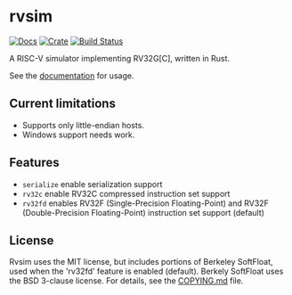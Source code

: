 # rvsim

[![Docs](https://docs.rs/rvsim/badge.svg)](https://docs.rs/rvsim)
[![Crate](https://img.shields.io/crates/v/rvsim.svg)](https://crates.io/crates/rvsim)
[![Build Status](https://travis-ci.org/stephank/rvsim.svg?branch=master)](https://travis-ci.org/stephank/rvsim)

A RISC-V simulator implementing RV32G[C], written in Rust.

See the [documentation] for usage.

 [documentation]: https://docs.rs/rvsim

## Current limitations

 - Supports only little-endian hosts.
 - Windows support needs work.

## Features

- `serialize` enable serialization support
- `rv32c` enable RV32C compressed instruction set support
- `rv32fd` enables RV32F (Single-Precision Floating-Point) and RV32F (Double-Precision Floating-Point) instruction set support (default)

## License

Rvsim uses the MIT license, but includes portions of Berkeley SoftFloat, used
when the 'rv32fd' feature is enabled (default). Berkely SoftFloat uses the BSD
3-clause license. For details, see the [COPYING.md](./COPYING.md) file.
